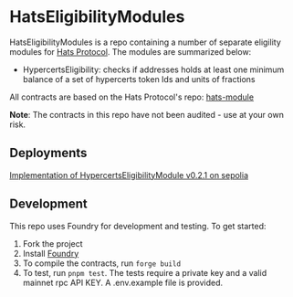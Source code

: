 # HatsEligibilityModules

HatsEligibilityModules is a repo containing a number of separate eligility modules for [Hats Protocol](https://github.com/hats-protocol/hats-protocol). The modules are summarized below:

- HypercertsEligibility: checks if addresses holds at least one minimum balance of a set of hypercerts token Ids and units of fractions

All contracts are based on the Hats Protocol's repo: [hats-module](https://github.com/Hats-Protocol/hats-module)

**Note**: The contracts in this repo have not been audited - use at your own risk.

## Deployments

[Implementation of HypercertsEligibilityModule v0.2.1 on sepolia](https://sepolia.etherscan.io/address/0x61ad280d6df95effd7fba439b547252f8e35b8c9)

## Development

This repo uses Foundry for development and testing. To get started:

1. Fork the project
2. Install [Foundry](https://book.getfoundry.sh/getting-started/installation)
3. To compile the contracts, run `forge build`
4. To test, run `pnpm test`. The tests require a private key and a valid mainnet rpc API KEY. A .env.example file is
   provided.
